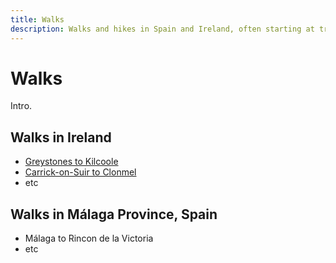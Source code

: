 ```yaml
---
title: Walks
description: Walks and hikes in Spain and Ireland, often starting at train stations 
---
```


#  Walks 

Intro.

## Walks in Ireland 

- [Greystones to Kilcoole](walks/greystones-to-kilcoole.md)
- [Carrick-on-Suir to Clonmel](walks/carrick-on-suir-to-clonmel.md)
- etc

## Walks in Málaga Province, Spain

- Málaga to Rincon de la Victoria
- etc
